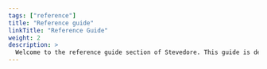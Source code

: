 ```yaml
---
tags: ["reference"]
title: "Reference guide"
linkTitle: "Reference Guide"
weight: 2
description: >
  Welcome to the reference guide section of Stevedore. This guide is designed to provide you with detailed information about the Stevedore components
---
```

